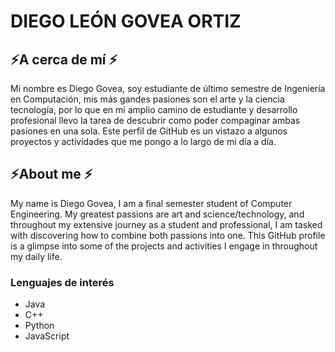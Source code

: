 # DIEGO LEÓN GOVEA ORTIZ 

## ⚡A cerca de mí ⚡
Mi nombre es Diego Govea, soy estudiante de último semestre de Ingeniería en Computación, mis más gandes pasiones son el arte y la ciencia tecnología, por lo que en mi amplio camino de estudiante y desarrollo profesional llevo la tarea de descubrir como poder compaginar ambas pasiones en una sola. Este perfil de GitHub es un vistazo a algunos proyectos y actividades que me pongo a lo largo de mi día a día.
  
## ⚡About me ⚡ 
My name is Diego Govea, I am a final semester student of Computer Engineering. My greatest passions are art and science/technology, and throughout my extensive journey as a student and professional, I am tasked with discovering how to combine both passions into one. This GitHub profile is a glimpse into some of the projects and activities I engage in throughout my daily life.

### Lenguajes de interés       

- Java
- C++
- Python
- JavaScript


